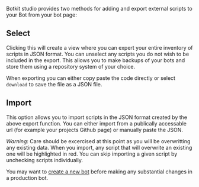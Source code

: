 Botkit studio provides two methods for adding and export external scripts to your Bot from your bot page:

## Select
Clicking this will create a view where you can expert your entire inventory of scripts in JSON format. You can unselect any scripts you do not wish to be included in the export. This allows you to make backups of your bots and store them using a repository system of your choice.

When exporting you can either copy paste the code directly or select `download` to save the file as a JSON file.

## Import
This option allows you to import scripts in the JSON format created by the above export function. You can either import from a publically accessable url (for example your projects Github page) or manually paste the JSON.

_Warning_: Care should be excercised at this point as you will be overwritting any existing data. When you import, any script that will overwrite an existing one will be highlighted in red. You can skip importing a given script by unchecking scripts individually.

You may want to [create a new bot](https://botkit.groovehq.com/knowledge_base/topics/create-your-bot) before making any substantial changes in a production bot.




